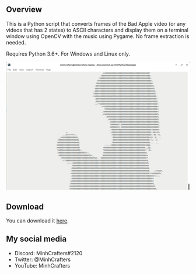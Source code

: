 ## **Overview**

This is a Python script that converts frames of the Bad Apple video (or any videos that has 2 states) to ASCII characters and display them on a terminal window using OpenCV with the music using Pygame. No frame extraction is needed.

Requires Python 3.6+. For Windows and Linux only.

![image](image.png)

## **Download**
You can download it [here](https://github.com/MinhCrafters/bad-apple-in-python/archive/refs/heads/master.zip).

## **My social media**

* Discord: MinhCrafters#2120
* Twitter: @MinhCrafters
* YouTube: MinhCrafters
